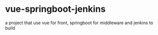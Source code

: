 # vue-springboot-jenkins
a project that use vue for front, springboot for middleware and jenkins to build
